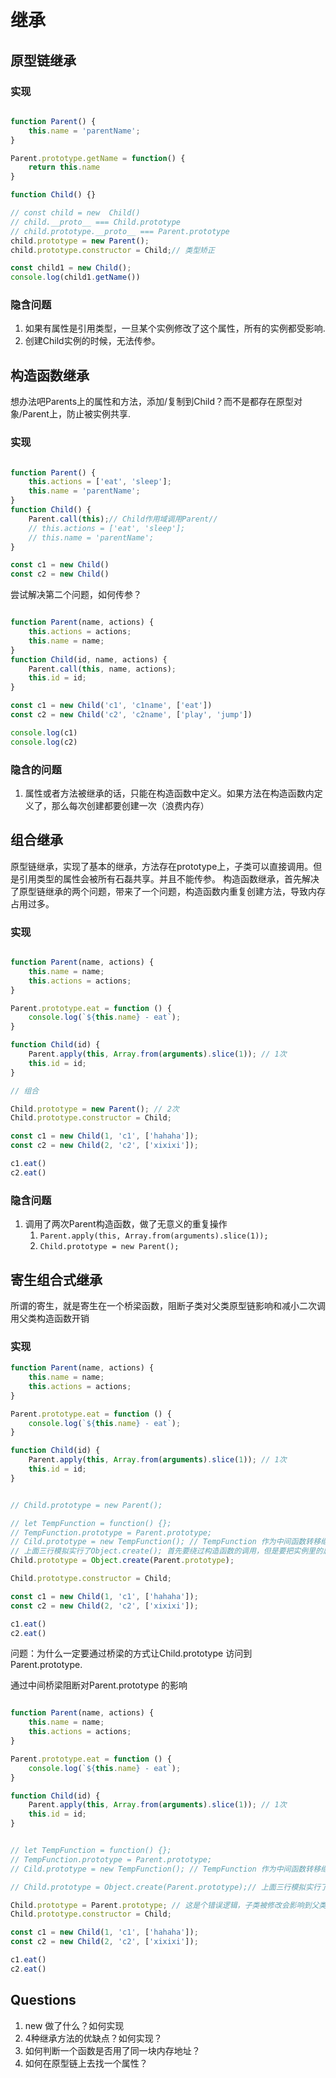 # 继承

## 原型链继承

### 实现

```js

function Parent() {
    this.name = 'parentName';
}

Parent.prototype.getName = function() {
    return this.name
}

function Child() {}

// const child = new  Child()
// child.__proto__ === Child.prototype
// child.prototype.__proto__ === Parent.prototype
child.prototype = new Parent();
child.prototype.constructor = Child;// 类型矫正

const child1 = new Child();
console.log(child1.getName())
```

### 隐含问题

1. 如果有属性是引用类型，一旦某个实例修改了这个属性，所有的实例都受影响.
2. 创建Child实例的时候，无法传参。


## 构造函数继承

想办法吧Parents上的属性和方法，添加/复制到Child？而不是都存在原型对象/Parent上，防止被实例共享.


### 实现

```js

function Parent() {
    this.actions = ['eat', 'sleep'];
    this.name = 'parentName';
}
function Child() {
    Parent.call(this);// Child作用域调用Parent// 
    // this.actions = ['eat', 'sleep'];
    // this.name = 'parentName';
}

const c1 = new Child()
const c2 = new Child()
```

尝试解决第二个问题，如何传参？

```js

function Parent(name, actions) {
    this.actions = actions;
    this.name = name;
}
function Child(id, name, actions) {
    Parent.call(this, name, actions);
    this.id = id;
}

const c1 = new Child('c1', 'c1name', ['eat'])
const c2 = new Child('c2', 'c2name', ['play', 'jump'])

console.log(c1)
console.log(c2)
```

### 隐含的问题

1. 属性或者方法被继承的话，只能在构造函数中定义。如果方法在构造函数内定义了，那么每次创建都要创建一次（浪费内存）



## 组合继承
原型链继承，实现了基本的继承，方法存在prototype上，子类可以直接调用。但是引用类型的属性会被所有石磊共享。并且不能传参。
构造函数继承，首先解决了原型链继承的两个问题，带来了一个问题，构造函数内重复创建方法，导致内存占用过多。

### 实现

```js

function Parent(name, actions) {
    this.name = name;
    this.actions = actions;
}

Parent.prototype.eat = function () {
    console.log(`${this.name} - eat`);
}

function Child(id) {
    Parent.apply(this, Array.from(arguments).slice(1)); // 1次
    this.id = id;
}

// 组合

Child.prototype = new Parent(); // 2次
Child.prototype.constructor = Child;

const c1 = new Child(1, 'c1', ['hahaha']);
const c2 = new Child(2, 'c2', ['xixixi']);

c1.eat()
c2.eat()
```

### 隐含问题

1. 调用了两次Parent构造函数，做了无意义的重复操作
    1. `Parent.apply(this, Array.from(arguments).slice(1));`
    2. `Child.prototype = new Parent();`

## 寄生组合式继承
所谓的寄生，就是寄生在一个桥梁函数，阻断子类对父类原型链影响和减小二次调用父类构造函数开销

### 实现

```js
function Parent(name, actions) {
    this.name = name;
    this.actions = actions;
}

Parent.prototype.eat = function () {
    console.log(`${this.name} - eat`);
}

function Child(id) {
    Parent.apply(this, Array.from(arguments).slice(1)); // 1次
    this.id = id;
}


// Child.prototype = new Parent(); 

// let TempFunction = function() {};
// TempFunction.prototype = Parent.prototype;
// Cild.prototype = new TempFunction(); // TempFunction 作为中间函数转移继承实例属性
// 上面三行模拟实行了Object.create(); 首先要绕过构造函数的调用，但是要把实例里的属性赋给Child.prototype
Child.prototype = Object.create(Parent.prototype);

Child.prototype.constructor = Child;

const c1 = new Child(1, 'c1', ['hahaha']);
const c2 = new Child(2, 'c2', ['xixixi']);

c1.eat()
c2.eat()
```

问题：为什么一定要通过桥梁的方式让Child.prototype 访问到 Parent.prototype.

通过中间桥梁阻断对Parent.prototype 的影响
```js

function Parent(name, actions) {
    this.name = name;
    this.actions = actions;
}

Parent.prototype.eat = function () {
    console.log(`${this.name} - eat`);
}

function Child(id) {
    Parent.apply(this, Array.from(arguments).slice(1)); // 1次
    this.id = id;
}


// let TempFunction = function() {};
// TempFunction.prototype = Parent.prototype;
// Cild.prototype = new TempFunction(); // TempFunction 作为中间函数转移继承实例属性

// Child.prototype = Object.create(Parent.prototype);// 上面三行模拟实行了Object.create();

Child.prototype = Parent.prototype; // 这是个错误逻辑，子类被修改会影响到父类
Child.prototype.constructor = Child;

const c1 = new Child(1, 'c1', ['hahaha']);
const c2 = new Child(2, 'c2', ['xixixi']);

c1.eat()
c2.eat()
```


## Questions

1. new 做了什么？如何实现
2. 4种继承方法的优缺点？如何实现？
3. 如何判断一个函数是否用了同一块内存地址？
4. 如何在原型链上去找一个属性？